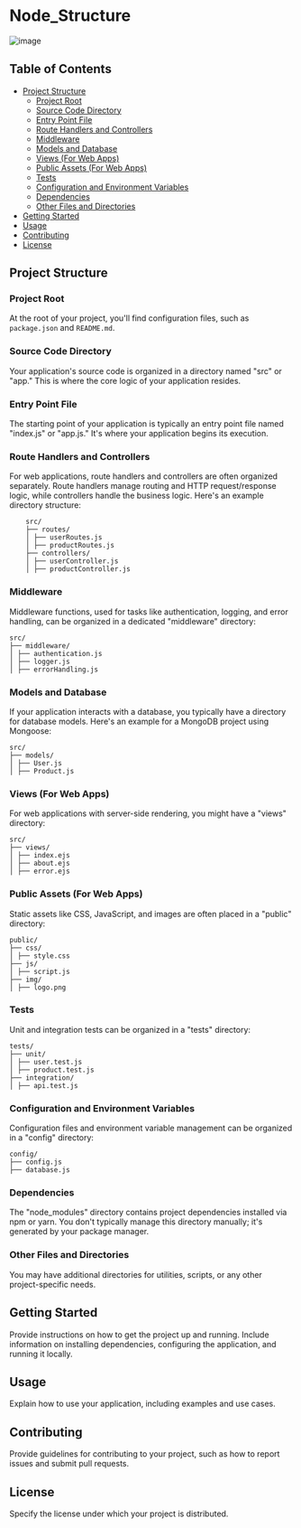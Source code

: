 # Node_Structure

![image](https://github.com/itisdanish/Node_Structure/assets/65316644/09913c75-083d-40a2-a17f-6006ea289a4b)


## Table of Contents

- [Project Structure](#project-structure)
  - [Project Root](#project-root)
  - [Source Code Directory](#source-code-directory)
  - [Entry Point File](#entry-point-file)
  - [Route Handlers and Controllers](#route-handlers-and-controllers)
  - [Middleware](#middleware)
  - [Models and Database](#models-and-database)
  - [Views (For Web Apps)](#views-for-web-apps)
  - [Public Assets (For Web Apps)](#public-assets-for-web-apps)
  - [Tests](#tests)
  - [Configuration and Environment Variables](#configuration-and-environment-variables)
  - [Dependencies](#dependencies)
  - [Other Files and Directories](#other-files-and-directories)
- [Getting Started](#getting-started)
- [Usage](#usage)
- [Contributing](#contributing)
- [License](#license)

## Project Structure

### Project Root

At the root of your project, you'll find configuration files, such as `package.json` and `README.md`.

### Source Code Directory

Your application's source code is organized in a directory named "src" or "app." This is where the core logic of your application resides.

### Entry Point File

The starting point of your application is typically an entry point file named "index.js" or "app.js." It's where your application begins its execution.

### Route Handlers and Controllers

For web applications, route handlers and controllers are often organized separately. Route handlers manage routing and HTTP request/response logic, while controllers handle the business logic. Here's an example directory structure:



```
    src/
    ├── routes/
    │ ├── userRoutes.js
    │ ├── productRoutes.js
    ├── controllers/
    │ ├── userController.js
    │ ├── productController.js
```


### Middleware

Middleware functions, used for tasks like authentication, logging, and error handling, can be organized in a dedicated "middleware" directory:

```
src/
├── middleware/
│ ├── authentication.js
│ ├── logger.js
│ ├── errorHandling.js

```


### Models and Database

If your application interacts with a database, you typically have a directory for database models. Here's an example for a MongoDB project using Mongoose:

```
src/
├── models/
│ ├── User.js
│ ├── Product.js
```

### Views (For Web Apps)

For web applications with server-side rendering, you might have a "views" directory:

```
src/
├── views/
│ ├── index.ejs
│ ├── about.ejs
│ ├── error.ejs
```

### Public Assets (For Web Apps)

Static assets like CSS, JavaScript, and images are often placed in a "public" directory:

```
public/
├── css/
│ ├── style.css
├── js/
│ ├── script.js
├── img/
│ ├── logo.png
```

### Tests

Unit and integration tests can be organized in a "tests" directory:

```
tests/
├── unit/
│ ├── user.test.js
│ ├── product.test.js
├── integration/
│ ├── api.test.js
```

### Configuration and Environment Variables

Configuration files and environment variable management can be organized in a "config" directory:

```
config/
├── config.js
├── database.js
```

### Dependencies

The "node_modules" directory contains project dependencies installed via npm or yarn. You don't typically manage this directory manually; it's generated by your package manager.

### Other Files and Directories

You may have additional directories for utilities, scripts, or any other project-specific needs.

## Getting Started

Provide instructions on how to get the project up and running. Include information on installing dependencies, configuring the application, and running it locally.

## Usage

Explain how to use your application, including examples and use cases.

## Contributing

Provide guidelines for contributing to your project, such as how to report issues and submit pull requests.

## License

Specify the license under which your project is distributed.



